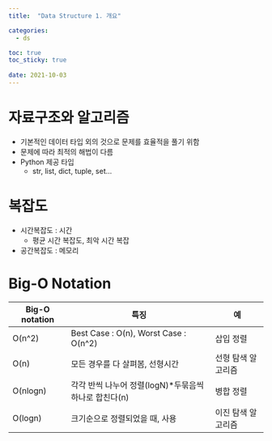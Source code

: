 ```yaml
---
title:  "Data Structure 1. 개요"

categories:
  - ds

toc: true
toc_sticky: true
 
date: 2021-10-03
---
```


# 자료구조와 알고리즘

-   기본적인 데이터 타입 외의 것으로 문제를 효율적을 풀기 위함
-   문제에 따라 최적의 해법이 다름
-   Python 제공 타입
    -   str, list, dict, tuple, set...

# 복잡도

-   시간복잡도 : 시간
    -   평균 시간 복잡도, 최악 시간 복잡
-   공간복잡도 : 메모리

# Big-O Notation

| Big-O notation | 특징 | 예 |
| --- | --- | --- |
| O(n^2) | Best Case : O(n), Worst Case : O(n^2) | 삽입 정렬 |
| O(n) | 모든 경우를 다 살펴봄, 선형시간 | 선형 탐색 알고리즘 |
| O(nlogn) | 각각 반씩 나누어 정렬(logN)\*두묶음씩 하나로 합친다(n) | 병합 정렬 |
| O(logn) | 크기순으로 정렬되었을 때, 사용 | 이진 탐색 알고리즘 |

